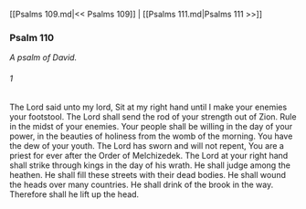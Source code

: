 [[Psalms 109.md|<< Psalms 109]]  |  [[Psalms 111.md|Psalms 111 >>]]

### Psalm 110

*A psalm of David.*

###### 1
The Lord said unto my lord, Sit at my right hand until I make your enemies your footstool. The Lord shall send the rod of your strength out of Zion. Rule in the midst of your enemies. Your people shall be willing in the day of your power, in the beauties of holiness from the womb of the morning. You have the dew of your youth. The Lord has sworn and will not repent, You are a priest for ever after the Order of Melchizedek. The Lord at your right hand shall strike through kings in the day of his wrath. He shall judge among the heathen. He shall fill these streets with their dead bodies. He shall wound the heads over many countries. He shall drink of the brook in the way. Therefore shall he lift up the head.